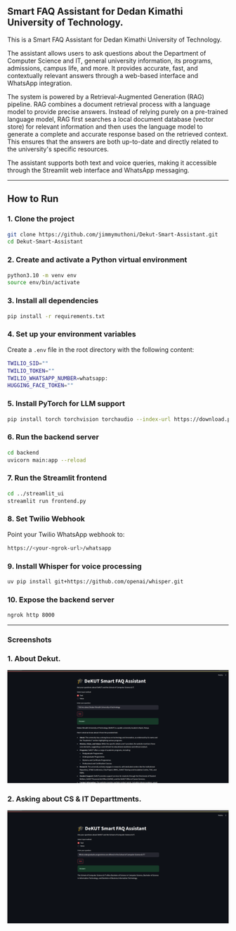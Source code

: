 ## Smart FAQ Assistant for Dedan Kimathi University of Technology.

This is a Smart FAQ Assistant for Dedan Kimathi University of Technology.

The assistant allows users to ask questions about the Department of Computer Science and IT, general university information, its programs, admissions, campus life, and more. It provides accurate, fast, and contextually relevant answers through a web-based interface and WhatsApp integration.

The system is powered by a Retrieval-Augmented Generation (RAG) pipeline. RAG combines a document retrieval process with a language model to provide precise answers. Instead of relying purely on a pre-trained language model, RAG first searches a local document database (vector store) for relevant information and then uses the language model to generate a complete and accurate response based on the retrieved context. This ensures that the answers are both up-to-date and directly related to the university's specific resources.

The assistant supports both text and voice queries, making it accessible through the Streamlit web interface and WhatsApp messaging.

---

## How to Run

### 1. Clone the project

```bash
git clone https://github.com/jimmymuthoni/Dekut-Smart-Assistant.git
cd Dekut-Smart-Assistant
```

### 2. Create and activate a Python virtual environment

```bash
python3.10 -m venv env
source env/bin/activate
```

### 3. Install all dependencies

```bash
pip install -r requirements.txt
```

### 4. Set up your environment variables

Create a `.env` file in the root directory with the following content:

```bash
TWILIO_SID=""
TWILIO_TOKEN=""
TWILIO_WHATSAPP_NUMBER=whatsapp:
HUGGING_FACE_TOKEN=""
```

### 5. Install PyTorch for LLM support

```bash
pip install torch torchvision torchaudio --index-url https://download.pytorch.org/whl/cpu
```

### 6. Run the backend server

```bash
cd backend
uvicorn main:app --reload
```

### 7. Run the Streamlit frontend

```bash
cd ../streamlit_ui
streamlit run frontend.py
```

### 8. Set Twilio Webhook

Point your Twilio WhatsApp webhook to:

```bash
https://<your-ngrok-url>/whatsapp
```

### 9. Install Whisper for voice processing

```bash
uv pip install git+https://github.com/openai/whisper.git
```

### 10. Expose the backend server

```bash
ngrok http 8000
```

---

### Screenshots

### 1. About Dekut.
![Home Page](https://github.com/jimmymuthoni/Dekut-AI-Assistant/blob/02b72e084427a393509c91f9514925fa571f141d/home_page.png)


### 2. Asking about CS & IT Departtments.
![CS_department](https://github.com/jimmymuthoni/Dekut-AI-Assistant/blob/f0a53520bed15fcca62885edc29736ad5f10d870/cs.png)
